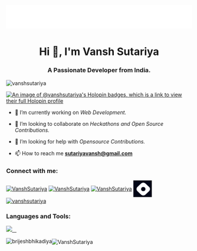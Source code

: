 <h1 align="center">
  <img src="https://raw.githubusercontent.com/VanshSutariya/VanshSutariya/master/name.svg" alt="Vansh Sutariya" />
</h1>
<h1 align="center">Hi 👋,  I'm Vansh Sutariya</h1>
<h3 align="center">A Passionate Developer from India.</h3>

<p align="left"> <img src="https://komarev.com/ghpvc/?username=VanshSutariya&label=Profile%20views&color=0e75b6&style=flat" width="145px" alt="vanshsutariya" /> </p>

[![An image of @vanshsutariya's Holopin badges, which is a link to view their full Holopin profile](https://holopin.me/vanshsutariya)](https://holopin.io/@vanshsutariya)

- 🔭 I’m currently working on *Web Development.*

- 👯 I’m looking to collaborate on *Heckathons and Open Source Contributions.*

- 🤝 I’m looking for help with *Opensource Contributions.*

- 📫 How to reach me **sutariyavansh@gmail.com**


<h3 align="left">Connect with me:</h3>
<p align="left">
<a href="https://www.linkedin.com/in/vansh-sutariya" target="blank"><img align="center" src="https://raw.githubusercontent.com/rahuldkjain/github-profile-readme-generator/master/src/images/icons/Social/linked-in-alt.svg" alt="VanshSutariya" height="30" width="40" /></a>
<a href="https://www.hackerrank.com/sutariyavansh" target="blank"><img align="center" src="https://raw.githubusercontent.com/rahuldkjain/github-profile-readme-generator/master/src/images/icons/Social/hackerrank.svg" alt="VanshSutariya" height="30" width="40" /></a>
<a href="https://leetcode.com/vanshsutariya" target="blank"><img align="center" src="https://raw.githubusercontent.com/rahuldkjain/github-profile-readme-generator/master/src/images/icons/Social/leet-code.svg" alt="VanshSutariya" height="30" width="40" /></a>
<a href="https://vanshsutariya.hashnode.dev" target="blank"><img align="center" src="https://raw.githubusercontent.com/hirentimbadiya/hirentimbadiya/master/hashnode.png" alt="VanshSutariya" height="45" width="50" /></a>
<a href="https://twitter.com/vanshsutariya" target="blank"><img align="center" src="https://raw.githubusercontent.com/rahuldkjain/github-profile-readme-generator/master/src/images/icons/Social/twitter.svg" alt="vanshsutariya" height="30" width="40" /></a>
</p>

<h3 align="left">Languages and Tools:</h3>
<p>
<a href="https://skillicons.dev">
<img src="https://skillicons.dev/icons?i=c,cpp,java,css,eclipse,firebase,flutter,git,github,html,instagram,js,jquery,linkedin,mysql,ps,postman,py,replit,sass,stackoverflow,twitter,vscode,visualstudio,&perline=12" />
  </a>
</p>

<p><img align="left" src="https://github-readme-stats-ten-navy.vercel.app/api/top-langs?username=VanshSutariya&hide=html&theme=codeSTACKr&show_icons=true&locale=en&layout=compact&title_color=FFBF00" alt="brijeshbhikadiya" /></p>

<p><img align="center" src="https://github-readme-stats-ten-navy.vercel.app/api?username=VanshSutariya&theme=ocean_dark&show_icons=true&ring_color=ff0000&title_color=FFBF00" alt="VanshSutariya"/></p>


